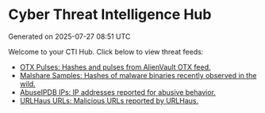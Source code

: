 # Cyber Threat Intelligence Hub
Generated on 2025-07-27 08:51 UTC

Welcome to your CTI Hub. Click below to view threat feeds:

- [OTX Pulses: Hashes and pulses from AlienVault OTX feed.](./otx.md)
- [Malshare Samples: Hashes of malware binaries recently observed in the wild.](./malshare.md)
- [AbuseIPDB IPs: IP addresses reported for abusive behavior.](./abuseipdb.md)
- [URLHaus URLs: Malicious URLs reported by URLHaus.](./urlhaus.md)

